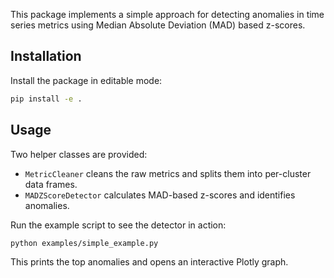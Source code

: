 This package implements a simple approach for detecting anomalies in time
series metrics using Median Absolute Deviation (MAD) based z-scores.

## Installation

Install the package in editable mode:

```bash
pip install -e .
```

## Usage

Two helper classes are provided:

- `MetricCleaner` cleans the raw metrics and splits them into per-cluster
  data frames.
- `MADZScoreDetector` calculates MAD-based z-scores and identifies anomalies.

Run the example script to see the detector in action:

```bash
python examples/simple_example.py
```

This prints the top anomalies and opens an interactive Plotly graph.
